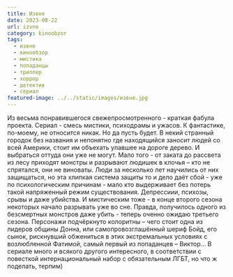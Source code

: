 ```yaml
---
title: Извне
date: 2023-08-22
url: izvne
category: kinoobzor
tags:
  - извне
  - кинообзор
  - мистика
  - попаданцы
  - триллер
  - хоррор
  - детектив
  - сериал
featured-image: ../../static/images/извне.jpg
---
```

Из весьма понравившегося свежепросмотренного - краткая
фабула проекта.
Сериал -
смесь мистики, психодрамы и ужасов. К фантастике, по-моему, не относится никак.
Но да пусть будет.
В некий
странный городок без названия и непонятно где находящийся заносит людей со всей
Америки, стоит им объехать упавшее на дороге дерево. И выбраться оттуда они уже
не могут. Мало того - от заката до рассвета из лесу приходят монстры и
разрывают людишек в клочья – кто не спрятался, они не виноваты. Люди за
несколько лет научились от них защищаться, но эта хлипкая система защиты то и
дело даёт сбой - уже по психологическим причинам - мало кто выдерживает без
потерь такой напряженный режим существования. Депрессиии, психозы, срывы и даже
убийства. И мистическим тоже - в конце второго сезона некоторых начало
разрывать уже во сне. Правда, получилось одного из безсмертных монстров даже
убить - теперь оченно ожидаю третьего сезона. Персонажи подчёркнуто колоритны –
чего стоит одна из лидеров общины Донна, или самопровозглашённый шериф Бойд,
его сынок, рискнувший обжениться в этих экстремальных условиях с возлюбленной
Фатимой, самый первый из попаданцев – Виктор…
В сериале много и всякого другого интересного, в соответствии с повесткой
интернациональный набор с обязательным ЛГБТ, но что ж поделать, терпим)
